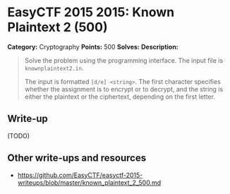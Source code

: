 # EasyCTF 2015 2015: Known Plaintext 2 (500)

**Category:** Cryptography
**Points:** 500
**Solves:** 
**Description:**

> Solve the problem using the programming interface. The input file is `knownplaintext2.in`.
> 
> 
> The input is formatted `[d/e] <string>`. The first character specifies whether the assignment is to encrypt or to decrypt, and the string is either the plaintext or the ciphertext, depending on the first letter.

## Write-up

(TODO)

## Other write-ups and resources

* <https://github.com/EasyCTF/easyctf-2015-writeups/blob/master/known_plaintext_2_500.md>
